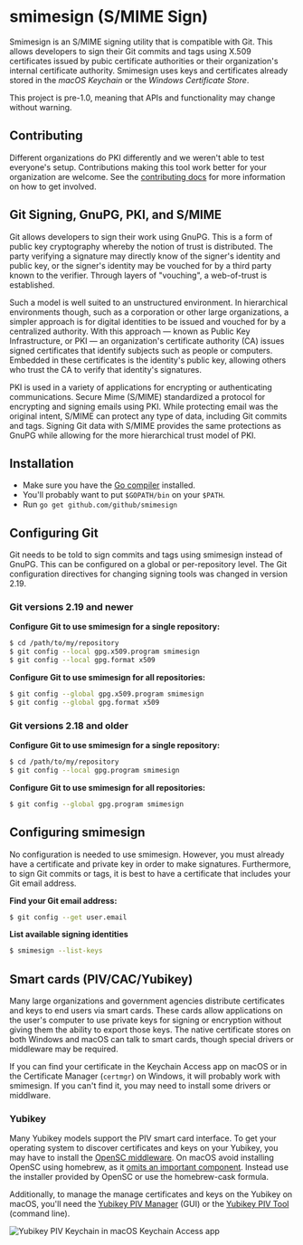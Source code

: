 # smimesign (S/MIME Sign)

Smimesign is an S/MIME signing utility that is compatible with Git. This allows developers to sign their Git commits and tags using X.509 certificates issued by pubic certificate authorities or their organization's internal certificate authority. Smimesign uses keys and certificates already stored in the *macOS Keychain* or the *Windows Certificate Store*.

This project is pre-1.0, meaning that APIs and functionality may change without warning.

## Contributing

Different organizations do PKI differently and we weren't able to test everyone's setup. Contributions making this tool work better for your organization are welcome. See the [contributing docs](CONTRIBUTING.md) for more information on how to get involved.

## Git Signing, GnuPG, PKI, and S/MIME

Git allows developers to sign their work using GnuPG. This is a form of public key cryptography whereby the notion of trust is distributed. The party verifying a signature may directly know of the signer's identity and public key, or the signer's identity may be vouched for by a third party known to the verifier. Through layers of "vouching", a web-of-trust is established.

Such a model is well suited to an unstructured environment. In hierarchical environments though, such as a corporation or other large organizations, a simpler approach is for digital identities to be issued and vouched for by a centralized authority. With this approach — known as Public Key Infrastructure, or PKI — an organization's certificate authority (CA) issues signed certificates that identify subjects such as people or computers. Embedded in these certificates is the identity's public key, allowing others who trust the CA to verify that identity's signatures.

PKI is used in a variety of applications for encrypting or authenticating communications. Secure Mime (S/MIME) standardized a protocol for encrypting and signing emails using PKI. While protecting email was the original intent, S/MIME can protect any type of data, including Git commits and tags. Signing Git data with S/MIME  provides the same protections as GnuPG while allowing for the more hierarchical trust model of PKI.

## Installation

- Make sure you have the [Go compiler](https://golang.org/dl/) installed.
- You'll probably want to put `$GOPATH/bin` on your `$PATH`.
- Run `go get github.com/github/smimesign`

## Configuring Git

Git needs to be told to sign commits and tags using smimesign instead of GnuPG. This can be configured on a global or per-repository level. The Git configuration directives for changing signing tools was changed in version 2.19.

### Git versions 2.19 and newer

**Configure Git to use smimesign for a single repository:**

```bash
$ cd /path/to/my/repository
$ git config --local gpg.x509.program smimesign
$ git config --local gpg.format x509
```

**Configure Git to use smimesign for all repositories:**

```bash
$ git config --global gpg.x509.program smimesign
$ git config --global gpg.format x509
```

### Git versions 2.18 and older

**Configure Git to use smimesign for a single repository:**

```bash
$ cd /path/to/my/repository
$ git config --local gpg.program smimesign
```

**Configure Git to use smimesign for all repositories:**

```bash
$ git config --global gpg.program smimesign
```

## Configuring smimesign

No configuration is needed to use smimesign. However, you must already have a certificate and private key in order to make signatures. Furthermore, to sign Git commits or tags, it is best to have a certificate that includes your Git email address.

**Find your Git email address:**

```bash
$ git config --get user.email
```

**List available signing identities**

```bash
$ smimesign --list-keys
```

## Smart cards (PIV/CAC/Yubikey)

Many large organizations and government agencies distribute certificates and keys to end users via smart cards. These cards allow applications on the user's computer to use private keys for signing or encryption without giving them the ability to export those keys. The native certificate stores on both Windows and macOS can talk to smart cards, though special drivers or middleware may be required.

If you can find your certificate in the Keychain Access app on macOS or in the Certificate Manager (`certmgr`) on Windows, it will probably work with smimesign. If you can't find it, you may need to install some drivers or middlware.

### Yubikey

Many Yubikey models support the PIV smart card interface. To get your operating system to discover certificates and keys on your Yubikey, you may have to install the [OpenSC middleware](https://github.com/OpenSC/OpenSC/releases/latest). On macOS avoid installing OpenSC using homebrew, as it [omits an important component](https://discourse.brew.sh/t/opensc-formula-is-missing-the-opensc-tokend-component/1683/2). Instead use the installer provided by OpenSC or use the homebrew-cask formula.

Additionally, to manage the manage certificates and keys on the Yubikey on macOS, you'll need the [Yubikey PIV Manager](https://www.yubico.com/support/knowledge-base/categories/articles/smart-card-tools/) (GUI) or the [Yubikey PIV Tool](https://www.yubico.com/support/knowledge-base/categories/articles/smart-card-tools/) (command line).

![Yubikey PIV Keychain in macOS Keychain Access app](https://user-images.githubusercontent.com/248078/45328493-13705300-b511-11e8-97f4-1a04cf35cc6c.png)
